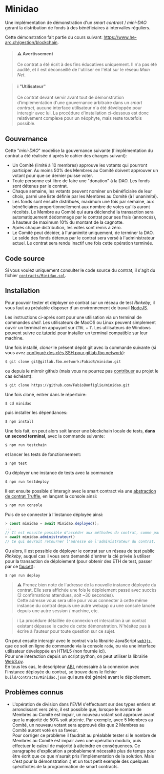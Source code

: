 # Minidao
Une implémentation de démonstration d'un _smart contract_ / _mini-DAO_ gérant la distribution de fonds à des bénéficiaires à intervalles réguliers.

Cette démonstration fait partie du cours suivant: https://www.he-arc.ch/gestion/blockchain.

> #### :warning: Avertissement
> Ce contrat a été écrit à des fins éducatives uniquement. Il n'a pas été audité, et il est déconseillé de l'utiliser en l'état sur le réseau _Main Net_.

> #### :information_source: "Utilisateur"
> Ce contrat devant servir avant tout de démonstration d'implémentation d'une gouvernance arbitraire dans un _smart contract_, aucune interface utilisateur n'a été développée pour interagir avec lui. La procédure d'installation ci-dessous est donc relativement complexe pour un néophyte, mais reste toutefois possible.

## Gouvernance
Cette "_mini-DAO_" modélise la gouvernance suivante (l'implémentation du contrat a été réalisée d'après le cahier des charges suivant):
- Un Comité (limité à 10 membres) approuve les votants qui pourront participer. Au moins 50% des Membres au Comité doivent approuver un votant pour que ce dernier puisse voter.
- Toute personne est libre de faire une "donation" à la DAO. Les fonds sont détenus par le contrat.
- Chaque semaine, les votants peuvent nominer un bénéficiaire de leur choix, parmi une liste définie par les Membres au Comité (à l'unanimité).
- Les fonds sont ensuite distribués, maximum une fois par semaine, aux bénéficiaires proportionnellement aux nombre de votes qu'ils auront récoltés. Le Membre au Comité qui aura déclenché la transaction sera automatiquement dédommagé par le contrat pour ses frais (annoncés), à hauteur de maximum 10% du montant de la cagnotte.
- Après chaque distribution, les votes sont remis à zéro.
- Le Comité peut décider, à l'unanimité uniquement, de terminer la DAO. Le solde des fonds détenus par le contrat sera versé à l'administrateur actuel. Le contrat sera rendu inactif une fois cette opération terminée.

## Code source
Si vous voulez uniquement consulter le code source du contrat, il s'agit du fichier [`contracts/Minidao.sol`](contracts/Minidao.sol).

## Installation
Pour pouvoir tester et déployer ce contrat sur un réseau de test _Rinkeby_, il vous faut au préalable disposer d'un environnement de travail [NodeJS](https://nodejs.org/en/download/).

Les instructions ci-après sont pour une utilisation via un terminal de commandes _shell_. Les utilisateurs de MacOS ou Linux peuvent simplement ouvrir un terminal en appuyant sur `CTRL` + `T`. Les utilisateurs de Windows peuvent suivre [ce tutoriel](https://www.howtogeek.com/249966/how-to-install-and-use-the-linux-bash-shell-on-windows-10/) pour installer un terminal compatible sur leur machine.

Une fois installé, _cloner_ le présent dépôt git avec la commande suivante (si vous avez [configuré des clés SSH pour gitlab.fbo.network](https://gitlab.fbo.network/help#closed_lock_with_key-ssh-settings)):
```sh
$ git clone git@gitlab.fbo.network:FabioB/minidao.git
```
ou depuis le mirroir github (mais vous ne pourrez pas [contribuer](CONTRIBUTING.md) au projet le cas échéant):
```sh
$ git clone https://github.com/FabioBonfiglio/minidao.git
```

Une fois cloné, entrer dans le répertoire:
```sh
$ cd minidao
```
puis installer les dépendances:
```sh
$ npm install
```
Une fois fait, on peut alors soit lancer une blockchain locale de tests, **dans un second terminal**, avec la commande suivante:
```sh
$ npm run testchain
```
et lancer les tests de fonctionnement:
```sh
$ npm test
```
Ou déployer une instance de tests avec la commande
```sh
$ npm run testdeploy
```
Il est ensuite possible d'interagir avec le smart contract via une [abstraction de contrat Truffle](https://www.trufflesuite.com/docs/truffle/reference/contract-abstractions), en lançant la console ainsi:
```sh
$ npm run console
```
Puis de se connecter à l'instance déployée ainsi:
```js
> const minidao = await Minidao.deployed();
...
// Il est ensuite possible d'accéder aux méthodes du contrat, comme par exemple 
> await minidao.administrateur()
// Ce qui devrait retourner l'adresse de l'administrateur du contrat.
```

Ou alors, il est possible de déployer le contrat sur un réseau de test public _Rinkeby_, auquel cas il vous sera demandé d'entrer la clé privée à utiliser pour la transaction de déploiement (pour obtenir des ETH de test, passer par ce [faucet](https://faucet.rinkeby.io/)):
```sh
$ npm run deploy
```
> :warning: Prenez bien note de l'adresse de la nouvelle instance déployée du contrat. Elle sera affichée une fois le déploiement passé avec succès (2 confirmations attendues, soit ~30 secondes).  
> Cette adresse vous sera utile pour vous connecter à cette même instance du contrat depuis une autre webapp ou une console lancée depuis une autre session / machine, etc.

> :information_source: La procédure détaillée de connexion et interaction à un contrat existant dépasse le cadre de cette démonstration. N'hésitez pas à écrire à l'auteur pour toute question sur ce sujet.

On peut ensuite interagir avec le contrat via la librairie JavaScript [`web3js`](https://web3js.readthedocs.io/en/v1.3.0/), que ce soit en ligne de commande via la console `node`, ou via une interface utilisateur développée en HTML5 (non fournie ici).  
Pour une interaction depuis un script python, on peut utiliser la librairie [Web3.py](https://web3py.readthedocs.io/en/latest/).  
En tous les cas, le descripteur [ABI](https://solidity.readthedocs.io/en/v0.6.12/abi-spec.html#index-0), nécessaire à la connexion avec l'instance déployée du contrat, se trouve dans le fichier `build/contracts/Minidao.json` qui aura été généré avant le déploiement.

## Problèmes connus
- L'opération de division dans l'EVM s'effectuant sur des types entiers et arrondissant vers zéro, il est possible que, lorsque le nombre de Membres au Comité est impair, un nouveau votant soit approuvé avant que la majorité de 50% soit atteinte. Par exemple, avec 5 Membres au Comité, un nouveau votant sera approuvé dès que 2 Membres au Comité auront voté en sa faveur.  
Pour corriger ce problème il faudrait au préalable tester si le nombre de Membres au Comité est impair avec une opération modulo, puis effectuer le calcul de majorité à atteindre en conséquences. Ce paragraphe d'explication a probablement nécessité plus de temps pour être écrit que ce que n'aurait pris l'implémentation de la solution. Mais c'est pour la démonstration :) et un tout petit exemple des quelques spécificités de la programmation de smart contracts.
